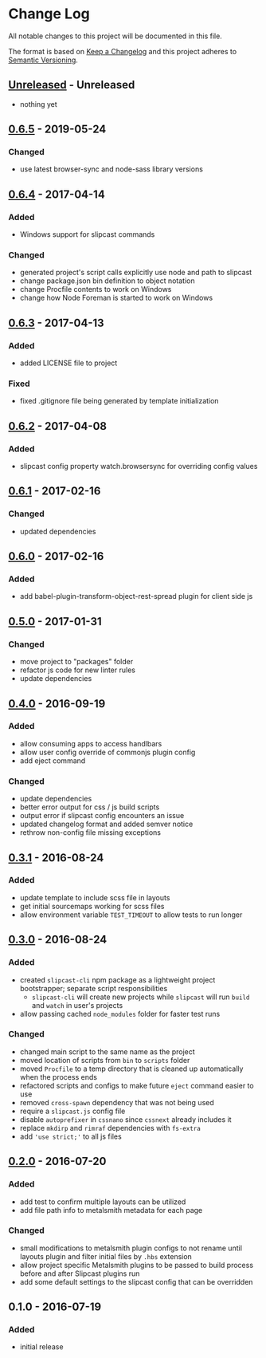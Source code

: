 # Change Log
All notable changes to this project will be documented in this file.

The format is based on [Keep a Changelog](http://keepachangelog.com/)
and this project adheres to [Semantic Versioning](http://semver.org/).


## [Unreleased] - Unreleased
- nothing yet


## [0.6.5] - 2019-05-24
### Changed
- use latest browser-sync and node-sass library versions


## [0.6.4] - 2017-04-14
### Added
- Windows support for slipcast commands


### Changed
- generated project's script calls explicitly use node and path to slipcast
- change package.json bin definition to object notation
- change Procfile contents to work on Windows
- change how Node Foreman is started to work on Windows


## [0.6.3] - 2017-04-13
### Added
- added LICENSE file to project

### Fixed
- fixed .gitignore file being generated by template initialization


## [0.6.2] - 2017-04-08
### Added
- slipcast config property watch.browsersync for overriding config values


## [0.6.1] - 2017-02-16
### Changed
- updated dependencies


## [0.6.0] - 2017-02-16
### Added
- add babel-plugin-transform-object-rest-spread plugin for client side js


## [0.5.0] - 2017-01-31
### Changed
- move project to "packages" folder
- refactor js code for new linter rules
- update dependencies


## [0.4.0] - 2016-09-19
### Added
- allow consuming apps to access handlbars
- allow user config override of commonjs plugin config
- add eject command

### Changed
- update dependencies
- better error output for css / js build scripts
- output error if slipcast config encounters an issue
- updated changelog format and added semver notice
- rethrow non-config file missing exceptions


## [0.3.1] - 2016-08-24
### Added
- update template to include scss file in layouts
- get initial sourcemaps working for scss files
- allow environment variable `TEST_TIMEOUT` to allow tests to run longer


## [0.3.0] - 2016-08-24
### Added
- created `slipcast-cli` npm package as a lightweight project bootstrapper; separate script responsibilities
    - `slipcast-cli` will create new projects while `slipcast` will run `build` and `watch` in user's projects
- allow passing cached `node_modules` folder for faster test runs

### Changed
- changed main script to the same name as the project
- moved location of scripts from `bin` to `scripts` folder
- moved `Procfile` to a temp directory that is cleaned up automatically when the process ends
- refactored scripts and configs to make future `eject` command easier to use
- removed `cross-spawn` dependency that was not being used
- require a `slipcast.js` config file
- disable `autoprefixer` in `cssnano` since `cssnext` already includes it
- replace `mkdirp` and `rimraf` dependencies with `fs-extra`
- add `'use strict;'` to all js files


## [0.2.0] - 2016-07-20
### Added
- add test to confirm multiple layouts can be utilized
- add file path info to metalsmith metadata for each page

### Changed
- small modifications to metalsmith plugin configs to not rename until layouts plugin and filter initial files by `.hbs` extension
- allow project specific Metalsmith plugins to be passed to build process before and after Slipcast plugins run
- add some default settings to the slipcast config that can be overridden


## 0.1.0 - 2016-07-19
### Added
- initial release


[Unreleased]: https://github.com/CoffeeAndCode/slipcast/compare/slipcast@0.6.5...HEAD
[0.6.5]: https://github.com/CoffeeAndCode/slipcast/compare/slipcast@0.6.4...slipcast@0.6.5
[0.6.4]: https://github.com/CoffeeAndCode/slipcast/compare/slipcast@0.6.3...slipcast@0.6.4
[0.6.3]: https://github.com/CoffeeAndCode/slipcast/compare/slipcast@0.6.2...slipcast@0.6.3
[0.6.2]: https://github.com/CoffeeAndCode/slipcast/compare/slipcast@0.6.1...slipcast@0.6.2
[0.6.1]: https://github.com/CoffeeAndCode/slipcast/compare/slipcast@0.4.0...slipcast@0.6.1
[0.6.0]: https://github.com/CoffeeAndCode/slipcast/compare/slipcast@0.4.0...slipcast@0.6.0
[0.5.0]: https://github.com/CoffeeAndCode/slipcast/compare/slipcast@0.4.0...slipcast@0.5.0
[0.4.0]: https://github.com/CoffeeAndCode/slipcast/compare/slipcast@0.3.1...slipcast@0.4.0
[0.3.1]: https://github.com/CoffeeAndCode/slipcast/compare/slipcast@0.3.0...slipcast@0.3.1
[0.3.0]: https://github.com/CoffeeAndCode/slipcast/compare/slipcast@0.2.0...slipcast@0.3.0
[0.2.0]: https://github.com/CoffeeAndCode/slipcast/compare/slipcast@0.1.0...slipcast@0.2.0
